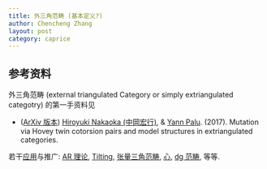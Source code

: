 ```yaml
---
title: 外三角范畴 (基本定义?)
author: Chencheng Zhang
layout: post
category: caprice
---
```


## 参考资料

外三角范畴 (external triangulated Category or simply extriangulated categotry) 的第一手资料见

- ([ArXiv 版本](https://arxiv.org/pdf/1605.05607)) [Hiroyuki Nakaoka (中岡宏行)](https://www.genealogy.math.ndsu.nodak.edu/id.php?id=191233), & [Yann Palu](https://www.genealogy.math.ndsu.nodak.edu/id.php?id=153573). (2017). Mutation via Hovey twin cotorsion pairs and model structures in extriangulated categories.

若干[应用](https://arxiv.org/pdf/2307.10019)与推广: [AR 理论](https://www.ams.org/journals/btran/2024-11-08/S2330-0000-2024-00159-0/S2330-0000-2024-00159-0.pdf), [Tilting](https://link.springer.com/article/10.1007/s11464-020-0811-7), [张量三角范畴](https://arxiv.org/pdf/2502.18257), [心](https://arxiv.org/pdf/1702.00244), [dg 范畴](https://arxiv.org/pdf/2402.10694), 等等.
